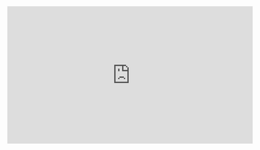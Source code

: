 <p id="video">
<iframe width="560" height="315" src="https://www.youtube.com/embed/XNTGKmreoL0" frameborder="0" allowfullscreen></iframe>
</p>
